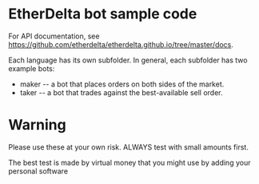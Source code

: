 # EtherDelta bot sample code

For API documentation, see https://github.com/etherdelta/etherdelta.github.io/tree/master/docs.

Each language has its own subfolder. In general, each subfolder has two example bots:

* maker -- a bot that places orders on both sides of the market.
* taker -- a bot that trades against the best-available sell order.

# Warning

Please use these at your own risk. ALWAYS test with small amounts first.

The best test is made by virtual money that you might use by adding your personal software
